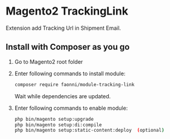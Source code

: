 # Magento2 TrackingLink

Extension add Tracking Url in Shipment Email.

## Install with Composer as you go

1. Go to Magento2 root folder

2. Enter following commands to install module:

    ```bash
    composer require faonni/module-tracking-link
    ```
   Wait while dependencies are updated.

3. Enter following commands to enable module:

    ```bash
	php bin/magento setup:upgrade
	php bin/magento setup:di:compile
	php bin/magento setup:static-content:deploy  (optional)

